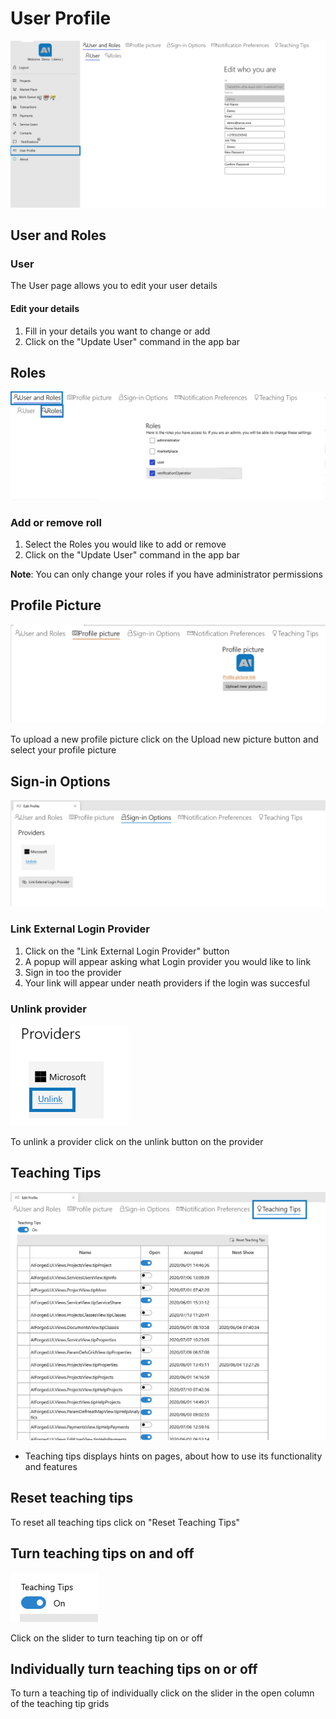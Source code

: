 # User Profile

![](<assets/image (12) (1) (1).png>)

## User and Roles

### User

The User page allows you to edit your user details

#### Edit your details

1. Fill in your details you want to change or add
2. Click on the "Update User" command in the app bar

## Roles

![](<.gitbook/assets/image (24) (1) (1) (1).png>)

### Add or remove roll

1. Select the Roles you would like to add or remove
2. Click on the "Update User" command in the app bar

**Note**: You can only change your roles if you have administrator permissions

## Profile Picture

![](<.gitbook/assets/image (15) (1) (1) (1) (1) (1).png>)

To upload a new profile picture click on the Upload new picture button and select your profile picture

## Sign-in Options

![](<.gitbook/assets/image (51) (1) (1) (1) (1).png>)

### Link External Login Provider

1. Click on the "Link External Login Provider" button
2. A popup will appear asking what Login provider you would like to link
3. Sign in too the provider
4. Your link will appear under neath providers if the login was succesful

### Unlink provider

![](<.gitbook/assets/image (47) (1) (1) (1) (1).png>)

To unlink a provider click on the unlink button on the provider

## Teaching Tips

![](<.gitbook/assets/image (42) (1) (1) (1) (1).png>)

* Teaching tips displays hints on pages, about how to use its functionality and features

## Reset teaching tips

To reset all teaching tips click on "Reset Teaching Tips"

## Turn teaching tips on and off

![](<.gitbook/assets/image (33) (1) (1).png>)

Click on the slider to turn teaching tip on or off

## Individually turn teaching tips on or off

To turn a teaching tip of individually click on the slider in the open column of the teaching tip grids
